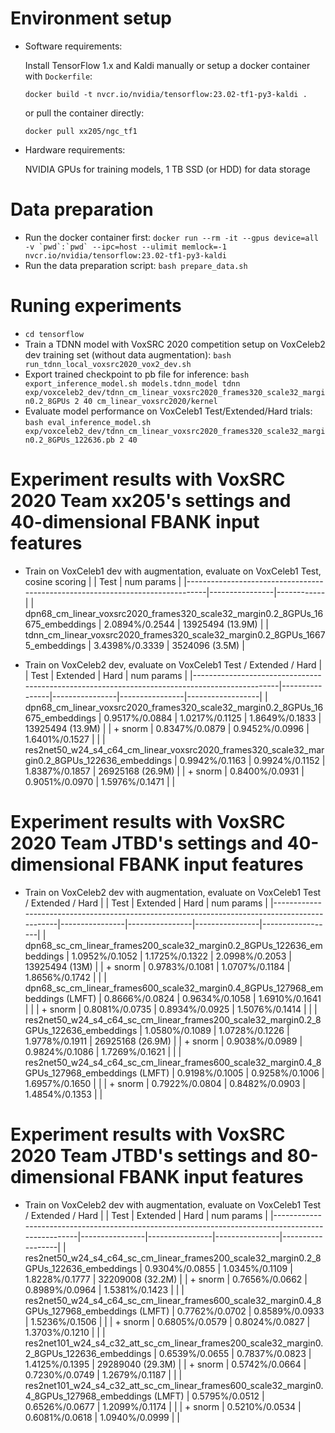 # Environment setup

* Software requirements:

    Install TensorFlow 1.x and Kaldi manually or setup a docker container with ``Dockerfile``:

    ``docker build -t nvcr.io/nvidia/tensorflow:23.02-tf1-py3-kaldi .``

    or pull the container directly:

    ``docker pull xx205/ngc_tf1``

* Hardware requirements:

    NVIDIA GPUs for training models, 1 TB SSD (or HDD) for data storage


# Data preparation

* Run the docker container first: ``docker run --rm -it --gpus device=all -v `pwd`:`pwd` --ipc=host --ulimit memlock=-1 nvcr.io/nvidia/tensorflow:23.02-tf1-py3-kaldi``
* Run the data preparation script: ``bash prepare_data.sh``


# Runing experiments

* ``cd tensorflow``
* Train a TDNN model with VoxSRC 2020 competition setup on VoxCeleb2 dev training set (without data augmentation): ``bash run_tdnn_local_voxsrc2020_vox2_dev.sh``
* Export trained checkpoint to pb file for inference: ``bash export_inference_model.sh models.tdnn_model tdnn exp/voxceleb2_dev/tdnn_cm_linear_voxsrc2020_frames320_scale32_margin0.2_8GPUs 2 40 cm_linear_voxsrc2020/kernel``
* Evaluate model performance on VoxCeleb1 Test/Extended/Hard trials: ``bash eval_inference_model.sh exp/voxceleb2_dev/tdnn_cm_linear_voxsrc2020_frames320_scale32_margin0.2_8GPUs_122636.pb 2 40``

# Experiment results with VoxSRC 2020 Team xx205's settings and 40-dimensional FBANK input features

* Train on VoxCeleb1 dev with augmentation, evaluate on VoxCeleb1 Test, cosine scoring 
    |                                                                               | Test           | num params |
    |-------------------------------------------------------------------------------|----------------|------------|
    | dpn68_cm_linear_voxsrc2020_frames320_scale32_margin0.2_8GPUs_16675_embeddings | 2.0894%/0.2544 | 13925494 (13.9M)   |
    | tdnn_cm_linear_voxsrc2020_frames320_scale32_margin0.2_8GPUs_16675_embeddings  | 3.4398%/0.3339 | 3524096 (3.5M)   |

* Train on VoxCeleb2 dev, evaluate on VoxCeleb1 Test / Extended / Hard
    |                                                                                               | Test           | Extended       | Hard           | num params       |
    |-----------------------------------------------------------------------------------------------|----------------|----------------|----------------|------------------|
    | dpn68_cm_linear_voxsrc2020_frames320_scale32_margin0.2_8GPUs_16675_embeddings                 | 0.9517%/0.0884 | 1.0217%/0.1125 | 1.8649%/0.1833 | 13925494 (13.9M) |
    | + snorm                                                                                       | 0.8347%/0.0879 | 0.9452%/0.0996 | 1.6401%/0.1527 |                  |
    | res2net50_w24_s4_c64_cm_linear_voxsrc2020_frames320_scale32_margin0.2_8GPUs_122636_embeddings | 0.9942%/0.1163 | 0.9924%/0.1152 | 1.8387%/0.1857 | 26925168 (26.9M) |
    | + snorm                                                                                       | 0.8400%/0.0931 | 0.9051%/0.0970 | 1.5976%/0.1471 |                  |

# Experiment results with VoxSRC 2020 Team JTBD's settings and 40-dimensional FBANK input features

* Train on VoxCeleb2 dev with augmentation, evaluate on VoxCeleb1 Test / Extended / Hard
    |                                                                                              | Test           | Extended       | Hard           | num params       |
    |----------------------------------------------------------------------------------------------|----------------|----------------|----------------|------------------|
    | dpn68_sc_cm_linear_frames200_scale32_margin0.2_8GPUs_122636_embeddings                       | 1.0952%/0.1052 | 1.1725%/0.1322 | 2.0998%/0.2053 | 13925494 (13M)   |
    | + snorm                                                                                      | 0.9783%/0.1081 | 1.0707%/0.1184 | 1.8656%/0.1742 |                  |
    | dpn68_sc_cm_linear_frames600_scale32_margin0.4_8GPUs_127968_embeddings (LMFT)                | 0.8666%/0.0824 | 0.9634%/0.1058 | 1.6910%/0.1641 |                  |
    | + snorm                                                                                      | 0.8081%/0.0735 | 0.8934%/0.0925 | 1.5076%/0.1414 |                  |
    | res2net50_w24_s4_c64_sc_cm_linear_frames200_scale32_margin0.2_8GPUs_122636_embeddings        | 1.0580%/0.1089 | 1.0728%/0.1226 | 1.9778%/0.1911 | 26925168 (26.9M) |
    | + snorm                                                                                      | 0.9038%/0.0989 | 0.9824%/0.1086 | 1.7269%/0.1621 |                  |
    | res2net50_w24_s4_c64_sc_cm_linear_frames600_scale32_margin0.4_8GPUs_127968_embeddings (LMFT) | 0.9198%/0.1005 | 0.9258%/0.1006 | 1.6957%/0.1650 |                  |
    | + snorm                                                                                      | 0.7922%/0.0804 | 0.8482%/0.0903 | 1.4854%/0.1353 |                  |



# Experiment results with VoxSRC 2020 Team JTBD's settings and 80-dimensional FBANK input features

* Train on VoxCeleb2 dev with augmentation, evaluate on VoxCeleb1 Test / Extended / Hard
    |                                                                                                   | Test           | Extended       | Hard           | num params       |
    |---------------------------------------------------------------------------------------------------|----------------|----------------|----------------|------------------|
    | res2net50_w24_s4_c64_sc_cm_linear_frames200_scale32_margin0.2_8GPUs_122636_embeddings             | 0.9304%/0.0855 | 1.0345%/0.1109 | 1.8228%/0.1777 | 32209008 (32.2M) |
    | + snorm                                                                                           | 0.7656%/0.0662 | 0.8989%/0.0964 | 1.5381%/0.1423 |                  |
    | res2net50_w24_s4_c64_sc_cm_linear_frames600_scale32_margin0.4_8GPUs_127968_embeddings (LMFT)      | 0.7762%/0.0702 | 0.8589%/0.0933 | 1.5236%/0.1506 |                  |
    | + snorm                                                                                           | 0.6805%/0.0579 | 0.8024%/0.0827 | 1.3703%/0.1210 |                  |
    | res2net101_w24_s4_c32_att_sc_cm_linear_frames200_scale32_margin0.2_8GPUs_122636_embeddings        | 0.6539%/0.0655 | 0.7837%/0.0823 | 1.4125%/0.1395 | 29289040 (29.3M) |
    | + snorm                                                                                           | 0.5742%/0.0664 | 0.7230%/0.0749 | 1.2679%/0.1187 |                  |
    | res2net101_w24_s4_c32_att_sc_cm_linear_frames600_scale32_margin0.4_8GPUs_127968_embeddings (LMFT) | 0.5795%/0.0512 | 0.6526%/0.0677 | 1.2099%/0.1174 |                  |
    | + snorm                                                                                           | 0.5210%/0.0534 | 0.6081%/0.0618 | 1.0940%/0.0999 |                  |

